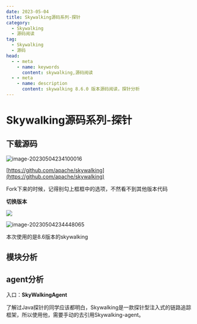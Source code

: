 ```yaml
---
date: 2023-05-04
title: Skywalking源码系列-探针
category: 
  - Skywalking
  - 源码阅读
tag:
  - Skywalking
  - 源码
head:
  - - meta
    - name: keywords
      content: skywalking,源码阅读
  - - meta
    - name: description
      content: skywalking 8.6.0 版本源码阅读，探针分析
---
```

# Skywalking源码系列-探针 

## 下载源码

![image-20230504234100016](https://leyunone-img.oss-cn-hangzhou.aliyuncs.com/image/2023-05-04/4cbefd50-3719-4712-8063-db0e2dbabb2e.png)

[https://github.com/apache/skywalking](https://github.com/apache/skywalking)

Fork下来的时候，记得别勾上框框中的选项，不然看不到其他版本代码

**切换版本**

![](https://leyunone-img.oss-cn-hangzhou.aliyuncs.com/image/2023-05-04/a40861a0-898d-4160-bee5-f39f6e422c72.png)

![image-20230504234448065](https://leyunone-img.oss-cn-hangzhou.aliyuncs.com/image/2023-05-06/035a8431-2ae5-43bb-ad22-7c36155b99d6.png)

本次使用的是8.6版本的skywalking

## 模块分析

## agent分析

入口：**SkyWalkingAgent**

了解过Java探针的同学应该都明白，Skywalking是一款探针型注入式的链路追踪框架，所以使用他，需要手动的去引用Skywalking-agent。

